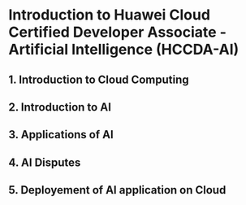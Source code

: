 # Introduction to Huawei Cloud Certified Developer Associate - Artificial Intelligence (HCCDA-AI)


## 1. Introduction to Cloud Computing

## 2. Introduction to AI

## 3. Applications of AI

## 4. AI Disputes

## 5. Deployement of AI application on Cloud
